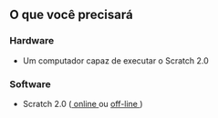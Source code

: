 ## O que você precisará

### Hardware

+ Um computador capaz de executar o Scratch 2.0

### Software

+ Scratch 2.0 ([ online ](https://scratch.mit.edu/projects/editor/) ou [ off-line ](https://scratch.mit.edu/scratch2download/))